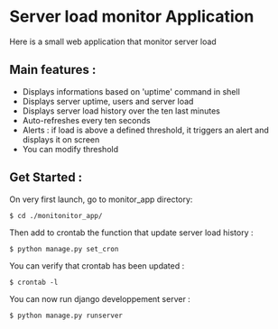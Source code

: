 
# Server load monitor Application

Here is a small web application that monitor server load

## Main features :

*   Displays informations based on 'uptime' command in shell
*   Displays server uptime, users and server load
*   Displays server load history over the ten last minutes
*   Auto-refreshes every ten seconds
*   Alerts : if load is above a defined threshold, it triggers an alert and displays it on screen
*   You can modify threshold


## Get Started : 

On very first launch, go to monitor_app directory:

    $ cd ./monitonitor_app/
    
Then add to crontab the function that update server load history :

    $ python manage.py set_cron

You can verify that crontab has been updated :

    $ crontab -l 

You can now run django developpement server :

    $ python manage.py runserver
